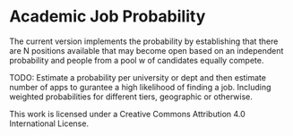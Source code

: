 # Academic Job Probability

The current version implements the probability by establishing that there are N positions available that may become open based on an independent probability and people from a pool w of candidates equally compete.

TODO: Estimate a probability per university or dept and then estimate number of apps to gurantee a high likelihood of finding a job. Including weighted probabilities for different tiers, geographic or otherwise.

This work is licensed under a Creative Commons Attribution 4.0 International License.
